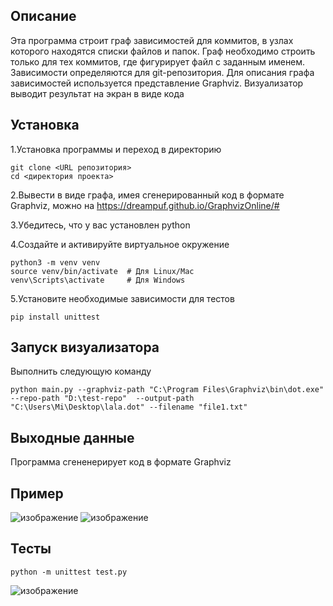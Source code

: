 ## Описание
Эта программа строит граф зависимостей для коммитов, в узлах которого находятся списки файлов и папок. Граф необходимо строить только для тех коммитов, где фигурирует файл с заданным именем. Зависимости определяются для git-репозитория. Для описания графа зависимостей используется представление Graphviz. Визуализатор выводит результат на экран в виде кода
## Установка
1.Установка программы и переход в директорию
```
git clone <URL репозитория>
cd <директория проекта>
```
2.Вывести в виде графа, имея сгенерированный код в формате Graphviz, можно на https://dreampuf.github.io/GraphvizOnline/#

3.Убедитесь, что у вас установлен python

4.Создайте и активируйте виртуальное окружение
```
python3 -m venv venv
source venv/bin/activate  # Для Linux/Mac
venv\Scripts\activate     # Для Windows
```
5.Установите необходимые зависимости для тестов
```
pip install unittest
```
## Запуск визуализатора
Выполнить следующую команду
```
python main.py --graphviz-path "C:\Program Files\Graphviz\bin\dot.exe" --repo-path "D:\test-repo"  --output-path "C:\Users\Mi\Desktop\lala.dot" --filename "file1.txt"
```
## Выходные данные
Программа сгененерирует код в формате Graphviz
## Пример
![изображение](https://github.com/user-attachments/assets/b8c321ab-c784-43b2-a06e-4b8452a03fdc)
![изображение](https://github.com/user-attachments/assets/3bd88abc-8211-4e28-bdd3-50b63cb38eaa)

## Тесты
```
python -m unittest test.py
```
![изображение](https://github.com/user-attachments/assets/81f69cef-fb55-4e8a-aad9-24a6a16c16f8)
